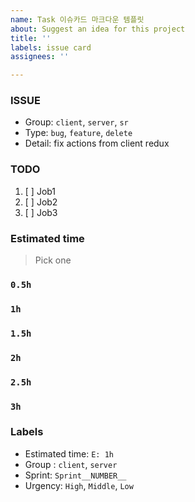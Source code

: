 ```yaml
---
name: Task 이슈카드 마크다운 템플릿
about: Suggest an idea for this project
title: ''
labels: issue card
assignees: ''

---
```


### ISSUE
* Group:  `client`, `server`, `sr`
* Type: `bug`, `feature`, `delete`
* Detail: fix actions from client redux

### TODO
 1. [ ]  Job1
2. [ ]  Job2
3. [ ]  Job3
 
### Estimated time
>  Pick one

 ### `0.5h`
### `1h`
### `1.5h`
 ### `2h`
### `2.5h`
### `3h`
### Labels
* Estimated time: `E: 1h`
* Group : `client`, `server`
* Sprint: `Sprint__NUMBER__`
* Urgency: `High`, `Middle`, `Low`
